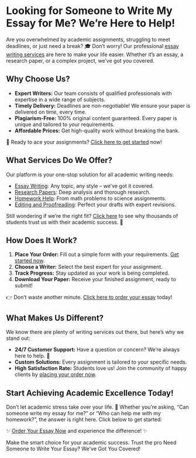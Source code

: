<h1>Looking for Someone to Write My Essay for Me? We’re Here to Help!</h1>

<p>Are you overwhelmed by academic assignments, struggling to meet deadlines, or just need a break? 🎓 Don’t worry! Our professional <a href="https://tinyurl.com/topessay?keyword=someone+to+write+my+essay+for+me">essay writing services</a> are here to make your life easier. Whether it’s an essay, a research paper, or a complex project, we’ve got you covered.</p>

<h2>Why Choose Us?</h2>

<ul>
    <li><strong>Expert Writers:</strong> Our team consists of qualified professionals with expertise in a wide range of subjects.</li>
    <li><strong>Timely Delivery:</strong> Deadlines are non-negotiable! We ensure your paper is delivered on time, every time.</li>
    <li><strong>Plagiarism-Free:</strong> 100% original content guaranteed. Every paper is unique and tailored to your requirements.</li>
    <li><strong>Affordable Prices:</strong> Get high-quality work without breaking the bank.</li>
</ul>

<p>📌 Ready to ace your assignments? <a href="https://tinyurl.com/topessay?keyword=someone+to+write+my+essay+for+me">Click here to get started</a> now!</p>

<h2>What Services Do We Offer?</h2>

<p>Our platform is your one-stop solution for all academic writing needs:</p>
<ul>
    <li><a href="https://tinyurl.com/topessay?keyword=someone+to+write+my+essay+for+me">Essay Writing</a>: Any topic, any style – we’ve got it covered.</li>
    <li><a href="https://tinyurl.com/topessay?keyword=someone+to+write+my+essay+for+me">Research Papers</a>: Deep analysis and thorough research.</li>
    <li><a href="https://tinyurl.com/topessay?keyword=someone+to+write+my+essay+for+me">Homework Help</a>: From math problems to science assignments.</li>
    <li><a href="https://tinyurl.com/topessay?keyword=someone+to+write+my+essay+for+me">Editing and Proofreading</a>: Perfect your drafts with expert revisions.</li>
</ul>

<p>Still wondering if we’re the right fit? <a href="https://tinyurl.com/topessay?keyword=someone+to+write+my+essay+for+me">Click here</a> to see why thousands of students trust us with their academic success. 🌟</p>

<h2>How Does It Work?</h2>

<ol>
    <li><strong>Place Your Order:</strong> Fill out a simple form with your requirements. <a href="https://tinyurl.com/topessay?keyword=someone+to+write+my+essay+for+me">Get started now</a>.</li>
    <li><strong>Choose a Writer:</strong> Select the best expert for your assignment.</li>
    <li><strong>Track Progress:</strong> Stay updated as your work is being completed.</li>
    <li><strong>Download Your Paper:</strong> Receive your finished assignment, ready to submit!</li>
</ol>

<p>👉 Don’t waste another minute. <a href="https://tinyurl.com/topessay?keyword=someone+to+write+my+essay+for+me">Click here to order your essay</a> today!</p>

<h2>What Makes Us Different?</h2>

<p>We know there are plenty of writing services out there, but here’s why we stand out:</p>

<ul>
    <li><strong>24/7 Customer Support:</strong> Have a question or concern? We’re always here to help. 💬</li>
    <li><strong>Custom Solutions:</strong> Every assignment is tailored to your specific needs.</li>
    <li><strong>High Satisfaction Rate:</strong> Students love us! Join the community of happy clients by <a href="https://tinyurl.com/topessay?keyword=someone+to+write+my+essay+for+me">placing your order now</a>.</li>
</ul>

<h2>Start Achieving Academic Excellence Today!</h2>

<p>Don’t let academic stress take over your life. 📝 Whether you’re asking, “Can someone write my essay for me?” or “Who can help me with my homework?”, the answer is right here. Click below to get started:</p>

<p>✨ <a href="https://tinyurl.com/topessay?keyword=someone+to+write+my+essay+for+me">Order Your Essay Now</a> and experience the difference! ✨</p>

<p>Make the smart choice for your academic success. Trust the pro
Need Someone to Write Your Essay? We've Got You Covered!
